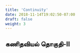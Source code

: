 ```yaml
---
title: 'Continuity'
date: 2018-11-14T19:02:50-07:00
draft: false
weight: 3
---
```




## கணிதவியல் தொகுதி-II